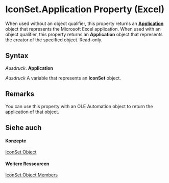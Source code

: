 
# IconSet.Application Property (Excel)

When used without an object qualifier, this property returns an  **[Application](19b73597-5cf9-4f56-8227-b5211f657f6f.md)** object that represents the Microsoft Excel application. When used with an object qualifier, this property returns an **Application** object that represents the creator of the specified object. Read-only.


## Syntax

 _Ausdruck_. **Application**

 _Ausdruck_ A variable that represents an **IconSet** object.


## Remarks

You can use this property with an OLE Automation object to return the application of that object.


## Siehe auch


#### Konzepte


[IconSet Object](d6b407cf-424e-529a-ee83-0b0b09598b53.md)
#### Weitere Ressourcen


[IconSet Object Members](http://msdn.microsoft.com/library/2614b2c7-0914-f804-9741-2c382a8258c8%28Office.15%29.aspx)